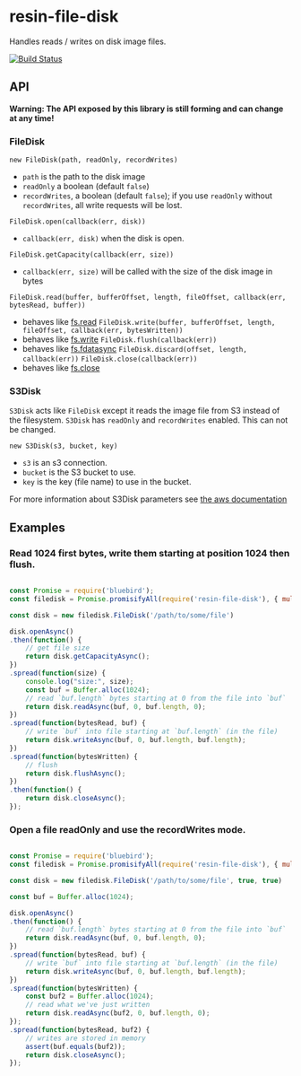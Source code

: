 # resin-file-disk
Handles reads / writes on disk image files.

[![Build Status](https://travis-ci.org/resin-io-modules/resin-file-disk.svg?branch=master)](https://travis-ci.org/resin-io-modules/resin-file-disk)

## API

**Warning: The API exposed by this library is still forming and can change at
any time!**

### FileDisk

`new FileDisk(path, readOnly, recordWrites)`

 - `path` is the path to the disk image
 - `readOnly` a boolean (default `false`)
 - `recordWrites`, a boolean (default `false`); if you use `readOnly` without
 `recordWrites`, all write requests will be lost.

`FileDisk.open(callback(err, disk))`

 - `callback(err, disk)` when the disk is open.

`FileDisk.getCapacity(callback(err, size))`

 - `callback(err, size)` will be called with the size of the disk image in
 bytes

`FileDisk.read(buffer, bufferOffset, length, fileOffset, callback(err, bytesRead, buffer))`
 - behaves like [fs.read](https://nodejs.org/api/fs.html#fs_fs_read_fd_buffer_offset_length_position_callback)
`FileDisk.write(buffer, bufferOffset, length, fileOffset, callback(err, bytesWritten))`
 - behaves like [fs.write](https://nodejs.org/api/fs.html#fs_fs_write_fd_buffer_offset_length_position_callback)
`FileDisk.flush(callback(err))`
 - behaves like [fs.fdatasync](https://nodejs.org/api/fs.html#fs_fs_fdatasync_fd_callback)
`FileDisk.discard(offset, length, callback(err))`
`FileDisk.close(callback(err))`
 - behaves like [fs.close](https://nodejs.org/api/fs.html#fs_fs_close_fd_callback)

### S3Disk

`S3Disk` acts like `FileDisk` except it reads the image file from S3 instead of
the filesystem. `S3Disk` has `readOnly` and `recordWrites` enabled. This can
not be changed.

`new S3Disk(s3, bucket, key)`

 - `s3` is an s3 connection.
 - `bucket` is the S3 bucket to use.
 - `key` is the key (file name) to use in the bucket.

For more information about S3Disk parameters see
[the aws documentation](http://docs.aws.amazon.com/AWSJavaScriptSDK/latest/AWS/S3.html)

## Examples

### Read 1024 first bytes, write them starting at position 1024 then flush.

```javascript

const Promise = require('bluebird');
const filedisk = Promise.promisifyAll(require('resin-file-disk'), { multiArgs: true });

const disk = new filedisk.FileDisk('/path/to/some/file')

disk.openAsync()
.then(function() {
	// get file size
	return disk.getCapacityAsync();
})
.spread(function(size) {
	console.log("size:", size);
	const buf = Buffer.alloc(1024);
	// read `buf.length` bytes starting at 0 from the file into `buf`
	return disk.readAsync(buf, 0, buf.length, 0);
})
.spread(function(bytesRead, buf) {
	// write `buf` into file starting at `buf.length` (in the file)
	return disk.writeAsync(buf, 0, buf.length, buf.length);
})
.spread(function(bytesWritten) {
	// flush
	return disk.flushAsync();
})
.then(function() {
	return disk.closeAsync();
});


```

### Open a file readOnly and use the recordWrites mode.

```javascript

const Promise = require('bluebird');
const filedisk = Promise.promisifyAll(require('resin-file-disk'), { multiArgs: true });

const disk = new filedisk.FileDisk('/path/to/some/file', true, true)

const buf = Buffer.alloc(1024);

disk.openAsync()
.then(function() {
	// read `buf.length` bytes starting at 0 from the file into `buf`
	return disk.readAsync(buf, 0, buf.length, 0);
})
.spread(function(bytesRead, buf) {
	// write `buf` into file starting at `buf.length` (in the file)
	return disk.writeAsync(buf, 0, buf.length, buf.length);
})
.spread(function(bytesWritten) {
	const buf2 = Buffer.alloc(1024);
	// read what we've just written
	return disk.readAsync(buf2, 0, buf.length, 0);
});
.spread(function(bytesRead, buf2) {
	// writes are stored in memory
	assert(buf.equals(buf2));
	return disk.closeAsync();
});

```
